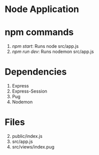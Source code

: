 # Node Application

# npm commands

1. _npm start_: Runs node src/app.js
2. _npm run dev_: Runs nodemon src/app.js

# Dependencies

1. Express
2. Express-Session
3. Pug
4. Nodemon

# Files

2. public/index.js
3. src/app.js
4. src/views/index.pug